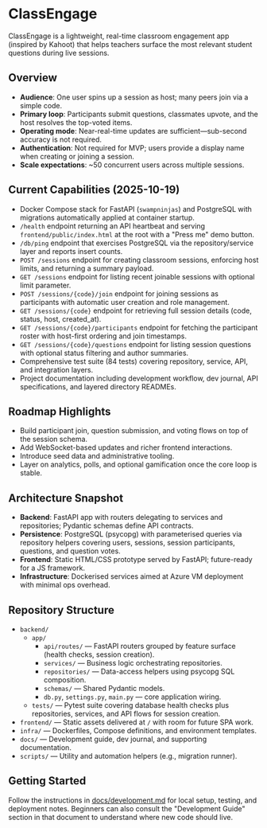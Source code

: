 # ClassEngage
ClassEngage is a lightweight, real-time classroom engagement app (inspired by Kahoot) that helps teachers surface the most relevant student questions during live sessions.

## Overview
- **Audience**: One user spins up a session as host; many peers join via a simple code.
- **Primary loop**: Participants submit questions, classmates upvote, and the host resolves the top-voted items.
- **Operating mode**: Near-real-time updates are sufficient—sub-second accuracy is not required.
- **Authentication**: Not required for MVP; users provide a display name when creating or joining a session.
- **Scale expectations**: ~50 concurrent users across multiple sessions.

## Current Capabilities (2025-10-19)
- Docker Compose stack for FastAPI (`swampninjas`) and PostgreSQL with migrations automatically applied at container startup.
- `/health` endpoint returning an API heartbeat and serving `frontend/public/index.html` at the root with a "Press me" demo button.
- `/db/ping` endpoint that exercises PostgreSQL via the repository/service layer and reports insert counts.
- `POST /sessions` endpoint for creating classroom sessions, enforcing host limits, and returning a summary payload.
- `GET /sessions` endpoint for listing recent joinable sessions with optional limit parameter.
- `POST /sessions/{code}/join` endpoint for joining sessions as participants with automatic user creation and role management.
- `GET /sessions/{code}` endpoint for retrieving full session details (code, status, host, created_at).
- `GET /sessions/{code}/participants` endpoint for fetching the participant roster with host-first ordering and join timestamps.
- `GET /sessions/{code}/questions` endpoint for listing session questions with optional status filtering and author summaries.
- Comprehensive test suite (84 tests) covering repository, service, API, and integration layers.
- Project documentation including development workflow, dev journal, API specifications, and layered directory READMEs.

## Roadmap Highlights
- Build participant join, question submission, and voting flows on top of the session schema.
- Add WebSocket-based updates and richer frontend interactions.
- Introduce seed data and administrative tooling.
- Layer on analytics, polls, and optional gamification once the core loop is stable.

## Architecture Snapshot
- **Backend**: FastAPI app with routers delegating to services and repositories; Pydantic schemas define API contracts.
- **Persistence**: PostgreSQL (psycopg) with parameterised queries via repository helpers covering users, sessions, session participants, questions, and question votes.
- **Frontend**: Static HTML/CSS prototype served by FastAPI; future-ready for a JS framework.
- **Infrastructure**: Dockerised services aimed at Azure VM deployment with minimal ops overhead.

## Repository Structure
- `backend/`
	- `app/`
		- `api/routes/` — FastAPI routers grouped by feature surface (health checks, session creation).
		- `services/` — Business logic orchestrating repositories.
		- `repositories/` — Data-access helpers using psycopg SQL composition.
		- `schemas/` — Shared Pydantic models.
		- `db.py`, `settings.py`, `main.py` — core application wiring.
	- `tests/` — Pytest suite covering database health checks plus repositories, services, and API flows for session creation.
- `frontend/` — Static assets delivered at `/` with room for future SPA work.
- `infra/` — Dockerfiles, Compose definitions, and environment templates.
- `docs/` — Development guide, dev journal, and supporting documentation.
- `scripts/` — Utility and automation helpers (e.g., migration runner).

## Getting Started
Follow the instructions in [docs/development.md](/docs/development.md) for local setup, testing, and deployment notes. Beginners can also consult the "Development Guide" section in that document to understand where new code should live.